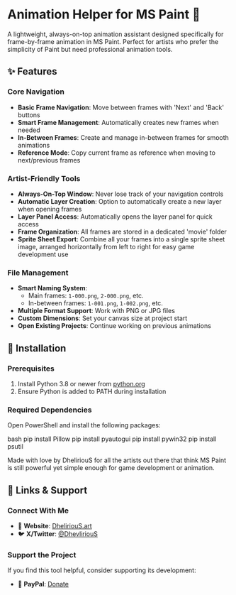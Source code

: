 # Animation Helper for MS Paint 🎨

A lightweight, always-on-top animation assistant designed specifically for frame-by-frame animation in MS Paint. Perfect for artists who prefer the simplicity of Paint but need professional animation tools.

## ✨ Features

### Core Navigation
- **Basic Frame Navigation**: Move between frames with 'Next' and 'Back' buttons
- **Smart Frame Management**: Automatically creates new frames when needed
- **In-Between Frames**: Create and manage in-between frames for smooth animations
- **Reference Mode**: Copy current frame as reference when moving to next/previous frames

### Artist-Friendly Tools
- **Always-On-Top Window**: Never lose track of your navigation controls
- **Automatic Layer Creation**: Option to automatically create a new layer when opening frames
- **Layer Panel Access**: Automatically opens the layer panel for quick access
- **Frame Organization**: All frames are stored in a dedicated 'movie' folder
- **Sprite Sheet Export**: Combine all your frames into a single sprite sheet image, arranged horizontally from left to right for easy game development use

### File Management
- **Smart Naming System**: 
  - Main frames: `1-000.png`, `2-000.png`, etc.
  - In-between frames: `1-001.png`, `1-002.png`, etc.
- **Multiple Format Support**: Work with PNG or JPG files
- **Custom Dimensions**: Set your canvas size at project start
- **Open Existing Projects**: Continue working on previous animations

## 🚀 Installation

### Prerequisites
1. Install Python 3.8 or newer from [python.org](https://python.org)
2. Ensure Python is added to PATH during installation

### Required Dependencies
Open PowerShell and install the following packages:

bash
pip install Pillow
pip install pyautogui
pip install pywin32
pip install psutil


Made with love by DheliriouS for all the artists out there that think MS Paint is still powerful yet simple enough for game development or animation.
## 🔗 Links & Support
### Connect With Me
- 🎨 **Website**: [DheliriouS.art](https://www.DheliriouS.art/)
- 🐦 **X/Twitter**: [@DhevliriouS](https://www.x.com/@DhevliriouS)

### Support the Project
If you find this tool helpful, consider supporting its development:
- 💝 **PayPal**: [Donate](https://www.paypal.me/DheliriouS)